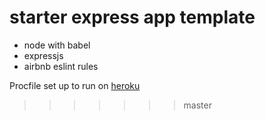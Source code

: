 # starter express app template

* node with babel
* expressjs
* airbnb eslint rules

Procfile set up to run on [heroku](https://devcenter.heroku.com/articles/getting-started-with-nodejs#deploy-the-app)
>>>>>>> master
